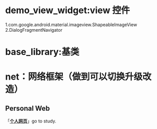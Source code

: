 # demo_view_widget:view 控件

1.com.google.android.material.imageview.ShapeableImageView 2.DialogFragmentNavigator

# base_library:基类

# net：网络框架（做到可以切换升级改造）

## Personal Web

「**[个人网页](https://github.com/xiexinli)**」go to study.